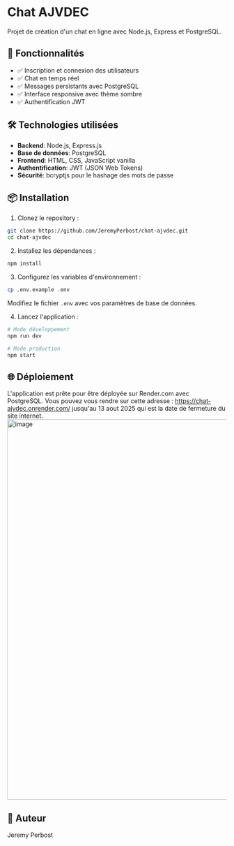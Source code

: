 # Chat AJVDEC

Projet de création d'un chat en ligne avec Node.js, Express et PostgreSQL.

## 🚀 Fonctionnalités

- ✅ Inscription et connexion des utilisateurs
- ✅ Chat en temps réel
- ✅ Messages persistants avec PostgreSQL
- ✅ Interface responsive avec thème sombre
- ✅ Authentification JWT

## 🛠️ Technologies utilisées

- **Backend**: Node.js, Express.js
- **Base de données**: PostgreSQL
- **Frontend**: HTML, CSS, JavaScript vanilla
- **Authentification**: JWT (JSON Web Tokens)
- **Sécurité**: bcryptjs pour le hashage des mots de passe

## 📦 Installation

1. Clonez le repository :
```bash
git clone https://github.com/JeremyPerbost/chat-ajvdec.git
cd chat-ajvdec
```

2. Installez les dépendances :
```bash
npm install
```

3. Configurez les variables d'environnement :
```bash
cp .env.example .env
```
Modifiez le fichier `.env` avec vos paramètres de base de données.

4. Lancez l'application :
```bash
# Mode développement
npm run dev

# Mode production
npm start
```

## 🌐 Déploiement

L'application est prête pour être déployée sur Render.com avec PostgreSQL. Vous pouvez vous rendre sur cette adresse : https://chat-ajvdec.onrender.com/ jusqu'au 13 aout 2025 qui est la date de fermeture du site internet.
<img width="1918" height="871" alt="image" src="https://github.com/user-attachments/assets/32a41781-75f2-4446-abf6-c46e05836f60" />

## 👥 Auteur

Jeremy Perbost
